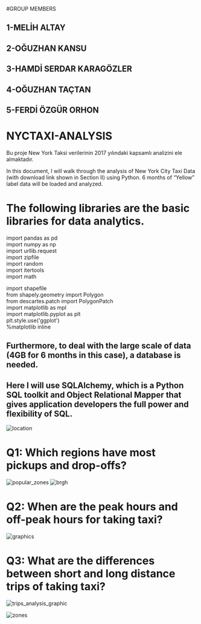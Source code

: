 #GROUP MEMBERS

## 1-MELİH ALTAY  </br>
## 2-OĞUZHAN KANSU  </br>
## 3-HAMDİ SERDAR KARAGÖZLER  </br>
## 4-OĞUZHAN TAÇTAN  </br>
## 5-FERDİ ÖZGÜR ORHON  </br>


# NYCTAXI-ANALYSIS
Bu proje New York Taksi verilerinin 2017 yılındaki kapsamlı analizini ele almaktadır.


In this document, I will walk through the analysis of New York City Taxi Data (with download link shown in Section II) using Python. 6 months of “Yellow” label data will be loaded and analyzed.


# The following libraries are the basic libraries for data analytics.

import pandas as pd </br>
import numpy as np  </br>
import urllib.request </br>
import zipfile </br>
import random </br>
import itertools </br>
import math </br>

import shapefile </br>
from shapely.geometry import Polygon </br>
from descartes.patch import PolygonPatch </br>
import matplotlib as mpl </br>
import matplotlib.pyplot as plt </br>
plt.style.use('ggplot') </br>
%matplotlib inline </br>

## Furthermore, to deal with the large scale of data (4GB for 6 months in this case), a database is needed. 
## Here I will use SQLAlchemy, which is a Python SQL toolkit and Object Relational Mapper that gives application developers the full power and flexibility of SQL.


![location](https://user-images.githubusercontent.com/44877995/120295466-d1465b80-c2cf-11eb-8e67-d2f5f6ba2d47.JPG)



# Q1: Which regions have most pickups and drop-offs?

![popular_zones](https://user-images.githubusercontent.com/44877995/120296520-e1ab0600-c2d0-11eb-80d8-d4ffc6f9758d.JPG)
![brgh](https://user-images.githubusercontent.com/44877995/120296609-f7203000-c2d0-11eb-91fb-a35e55de4d30.JPG)


# Q2: When are the peak hours and off-peak hours for taking taxi?

![graphics](https://user-images.githubusercontent.com/44877995/120296741-17e88580-c2d1-11eb-802e-9f1e9ff8d87c.JPG)


# Q3: What are the differences between short and long distance trips of taking taxi?


![trips_analysis_graphic](https://user-images.githubusercontent.com/44877995/120296859-38184480-c2d1-11eb-874a-b8d58540b90d.JPG)



![zones](https://user-images.githubusercontent.com/44877995/120296964-52522280-c2d1-11eb-9490-5fc9d3057ce8.JPG)












